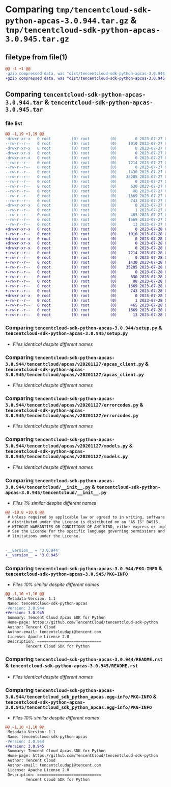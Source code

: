 # Comparing `tmp/tencentcloud-sdk-python-apcas-3.0.944.tar.gz` & `tmp/tencentcloud-sdk-python-apcas-3.0.945.tar.gz`

## filetype from file(1)

```diff
@@ -1 +1 @@
-gzip compressed data, was "dist/tencentcloud-sdk-python-apcas-3.0.944.tar", last modified: Thu Jul 27 02:07:54 2023, max compression
+gzip compressed data, was "dist/tencentcloud-sdk-python-apcas-3.0.945.tar", last modified: Fri Jul 28 00:20:53 2023, max compression
```

## Comparing `tencentcloud-sdk-python-apcas-3.0.944.tar` & `tencentcloud-sdk-python-apcas-3.0.945.tar`

### file list

```diff
@@ -1,19 +1,19 @@
-drwxr-xr-x   0 root         (0) root         (0)        0 2023-07-27 02:07:54.000000 tencentcloud-sdk-python-apcas-3.0.944/
--rw-r--r--   0 root         (0) root         (0)     1010 2023-07-27 02:07:48.000000 tencentcloud-sdk-python-apcas-3.0.944/setup.py
-drwxr-xr-x   0 root         (0) root         (0)        0 2023-07-27 02:07:54.000000 tencentcloud-sdk-python-apcas-3.0.944/tencentcloud/
-drwxr-xr-x   0 root         (0) root         (0)        0 2023-07-27 02:07:54.000000 tencentcloud-sdk-python-apcas-3.0.944/tencentcloud/apcas/
-drwxr-xr-x   0 root         (0) root         (0)        0 2023-07-27 02:07:54.000000 tencentcloud-sdk-python-apcas-3.0.944/tencentcloud/apcas/v20201127/
--rw-r--r--   0 root         (0) root         (0)     7214 2023-07-27 02:07:48.000000 tencentcloud-sdk-python-apcas-3.0.944/tencentcloud/apcas/v20201127/apcas_client.py
--rw-r--r--   0 root         (0) root         (0)        0 2023-07-27 02:07:48.000000 tencentcloud-sdk-python-apcas-3.0.944/tencentcloud/apcas/v20201127/__init__.py
--rw-r--r--   0 root         (0) root         (0)     1430 2023-07-27 02:07:48.000000 tencentcloud-sdk-python-apcas-3.0.944/tencentcloud/apcas/v20201127/errorcodes.py
--rw-r--r--   0 root         (0) root         (0)    35285 2023-07-27 02:07:48.000000 tencentcloud-sdk-python-apcas-3.0.944/tencentcloud/apcas/v20201127/models.py
--rw-r--r--   0 root         (0) root         (0)        0 2023-07-27 02:07:48.000000 tencentcloud-sdk-python-apcas-3.0.944/tencentcloud/apcas/__init__.py
--rw-r--r--   0 root         (0) root         (0)      630 2023-07-27 02:07:48.000000 tencentcloud-sdk-python-apcas-3.0.944/tencentcloud/__init__.py
--rw-r--r--   0 root         (0) root         (0)       88 2023-07-27 02:07:54.000000 tencentcloud-sdk-python-apcas-3.0.944/setup.cfg
--rw-r--r--   0 root         (0) root         (0)     1669 2023-07-27 02:07:54.000000 tencentcloud-sdk-python-apcas-3.0.944/PKG-INFO
--rw-r--r--   0 root         (0) root         (0)      743 2023-07-27 02:07:48.000000 tencentcloud-sdk-python-apcas-3.0.944/README.rst
-drwxr-xr-x   0 root         (0) root         (0)        0 2023-07-27 02:07:54.000000 tencentcloud-sdk-python-apcas-3.0.944/tencentcloud_sdk_python_apcas.egg-info/
--rw-r--r--   0 root         (0) root         (0)        1 2023-07-27 02:07:53.000000 tencentcloud-sdk-python-apcas-3.0.944/tencentcloud_sdk_python_apcas.egg-info/dependency_links.txt
--rw-r--r--   0 root         (0) root         (0)      465 2023-07-27 02:07:54.000000 tencentcloud-sdk-python-apcas-3.0.944/tencentcloud_sdk_python_apcas.egg-info/SOURCES.txt
--rw-r--r--   0 root         (0) root         (0)     1669 2023-07-27 02:07:53.000000 tencentcloud-sdk-python-apcas-3.0.944/tencentcloud_sdk_python_apcas.egg-info/PKG-INFO
--rw-r--r--   0 root         (0) root         (0)       13 2023-07-27 02:07:53.000000 tencentcloud-sdk-python-apcas-3.0.944/tencentcloud_sdk_python_apcas.egg-info/top_level.txt
+drwxr-xr-x   0 root         (0) root         (0)        0 2023-07-28 00:20:53.000000 tencentcloud-sdk-python-apcas-3.0.945/
+-rw-r--r--   0 root         (0) root         (0)     1010 2023-07-28 00:20:53.000000 tencentcloud-sdk-python-apcas-3.0.945/setup.py
+drwxr-xr-x   0 root         (0) root         (0)        0 2023-07-28 00:20:53.000000 tencentcloud-sdk-python-apcas-3.0.945/tencentcloud/
+drwxr-xr-x   0 root         (0) root         (0)        0 2023-07-28 00:20:53.000000 tencentcloud-sdk-python-apcas-3.0.945/tencentcloud/apcas/
+drwxr-xr-x   0 root         (0) root         (0)        0 2023-07-28 00:20:53.000000 tencentcloud-sdk-python-apcas-3.0.945/tencentcloud/apcas/v20201127/
+-rw-r--r--   0 root         (0) root         (0)     7214 2023-07-28 00:20:53.000000 tencentcloud-sdk-python-apcas-3.0.945/tencentcloud/apcas/v20201127/apcas_client.py
+-rw-r--r--   0 root         (0) root         (0)        0 2023-07-28 00:20:53.000000 tencentcloud-sdk-python-apcas-3.0.945/tencentcloud/apcas/v20201127/__init__.py
+-rw-r--r--   0 root         (0) root         (0)     1430 2023-07-28 00:20:53.000000 tencentcloud-sdk-python-apcas-3.0.945/tencentcloud/apcas/v20201127/errorcodes.py
+-rw-r--r--   0 root         (0) root         (0)    35285 2023-07-28 00:20:53.000000 tencentcloud-sdk-python-apcas-3.0.945/tencentcloud/apcas/v20201127/models.py
+-rw-r--r--   0 root         (0) root         (0)        0 2023-07-28 00:20:53.000000 tencentcloud-sdk-python-apcas-3.0.945/tencentcloud/apcas/__init__.py
+-rw-r--r--   0 root         (0) root         (0)      630 2023-07-28 00:20:53.000000 tencentcloud-sdk-python-apcas-3.0.945/tencentcloud/__init__.py
+-rw-r--r--   0 root         (0) root         (0)       88 2023-07-28 00:20:53.000000 tencentcloud-sdk-python-apcas-3.0.945/setup.cfg
+-rw-r--r--   0 root         (0) root         (0)     1669 2023-07-28 00:20:53.000000 tencentcloud-sdk-python-apcas-3.0.945/PKG-INFO
+-rw-r--r--   0 root         (0) root         (0)      743 2023-07-28 00:20:53.000000 tencentcloud-sdk-python-apcas-3.0.945/README.rst
+drwxr-xr-x   0 root         (0) root         (0)        0 2023-07-28 00:20:53.000000 tencentcloud-sdk-python-apcas-3.0.945/tencentcloud_sdk_python_apcas.egg-info/
+-rw-r--r--   0 root         (0) root         (0)        1 2023-07-28 00:20:53.000000 tencentcloud-sdk-python-apcas-3.0.945/tencentcloud_sdk_python_apcas.egg-info/dependency_links.txt
+-rw-r--r--   0 root         (0) root         (0)      465 2023-07-28 00:20:53.000000 tencentcloud-sdk-python-apcas-3.0.945/tencentcloud_sdk_python_apcas.egg-info/SOURCES.txt
+-rw-r--r--   0 root         (0) root         (0)     1669 2023-07-28 00:20:53.000000 tencentcloud-sdk-python-apcas-3.0.945/tencentcloud_sdk_python_apcas.egg-info/PKG-INFO
+-rw-r--r--   0 root         (0) root         (0)       13 2023-07-28 00:20:53.000000 tencentcloud-sdk-python-apcas-3.0.945/tencentcloud_sdk_python_apcas.egg-info/top_level.txt
```

### Comparing `tencentcloud-sdk-python-apcas-3.0.944/setup.py` & `tencentcloud-sdk-python-apcas-3.0.945/setup.py`

 * *Files identical despite different names*

### Comparing `tencentcloud-sdk-python-apcas-3.0.944/tencentcloud/apcas/v20201127/apcas_client.py` & `tencentcloud-sdk-python-apcas-3.0.945/tencentcloud/apcas/v20201127/apcas_client.py`

 * *Files identical despite different names*

### Comparing `tencentcloud-sdk-python-apcas-3.0.944/tencentcloud/apcas/v20201127/errorcodes.py` & `tencentcloud-sdk-python-apcas-3.0.945/tencentcloud/apcas/v20201127/errorcodes.py`

 * *Files identical despite different names*

### Comparing `tencentcloud-sdk-python-apcas-3.0.944/tencentcloud/apcas/v20201127/models.py` & `tencentcloud-sdk-python-apcas-3.0.945/tencentcloud/apcas/v20201127/models.py`

 * *Files identical despite different names*

### Comparing `tencentcloud-sdk-python-apcas-3.0.944/tencentcloud/__init__.py` & `tencentcloud-sdk-python-apcas-3.0.945/tencentcloud/__init__.py`

 * *Files 1% similar despite different names*

```diff
@@ -10,8 +10,8 @@
 # Unless required by applicable law or agreed to in writing, software
 # distributed under the License is distributed on an "AS IS" BASIS,
 # WITHOUT WARRANTIES OR CONDITIONS OF ANY KIND, either express or implied.
 # See the License for the specific language governing permissions and
 # limitations under the License.
 
 
-__version__ = '3.0.944'
+__version__ = '3.0.945'
```

### Comparing `tencentcloud-sdk-python-apcas-3.0.944/PKG-INFO` & `tencentcloud-sdk-python-apcas-3.0.945/PKG-INFO`

 * *Files 10% similar despite different names*

```diff
@@ -1,10 +1,10 @@
 Metadata-Version: 1.1
 Name: tencentcloud-sdk-python-apcas
-Version: 3.0.944
+Version: 3.0.945
 Summary: Tencent Cloud Apcas SDK for Python
 Home-page: https://github.com/TencentCloud/tencentcloud-sdk-python
 Author: Tencent Cloud
 Author-email: tencentcloudapi@tencent.com
 License: Apache License 2.0
 Description: ============================
         Tencent Cloud SDK for Python
```

### Comparing `tencentcloud-sdk-python-apcas-3.0.944/README.rst` & `tencentcloud-sdk-python-apcas-3.0.945/README.rst`

 * *Files identical despite different names*

### Comparing `tencentcloud-sdk-python-apcas-3.0.944/tencentcloud_sdk_python_apcas.egg-info/PKG-INFO` & `tencentcloud-sdk-python-apcas-3.0.945/tencentcloud_sdk_python_apcas.egg-info/PKG-INFO`

 * *Files 10% similar despite different names*

```diff
@@ -1,10 +1,10 @@
 Metadata-Version: 1.1
 Name: tencentcloud-sdk-python-apcas
-Version: 3.0.944
+Version: 3.0.945
 Summary: Tencent Cloud Apcas SDK for Python
 Home-page: https://github.com/TencentCloud/tencentcloud-sdk-python
 Author: Tencent Cloud
 Author-email: tencentcloudapi@tencent.com
 License: Apache License 2.0
 Description: ============================
         Tencent Cloud SDK for Python
```

